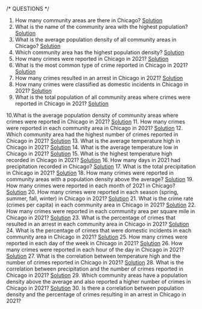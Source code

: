/* QUESTIONS */

1. How many community areas are there in Chicago? [Solution](https://github.com/SaibalPatraDS/PostgreSQL/blob/main/Crime%20Data%20Analysis/SQL%20Files/analysis_crime_data.sql)
2. What is the name of the community area with the highest population?  [Solution](https://github.com/SaibalPatraDS/PostgreSQL/blob/main/Crime%20Data%20Analysis/SQL%20Files/analysis_crime_data.sql)
3. What is the average population density of all community areas in Chicago? [Solution](https://github.com/SaibalPatraDS/PostgreSQL/blob/main/Crime%20Data%20Analysis/SQL%20Files/analysis_crime_data.sql)
4. Which community area has the highest population density? [Solution](https://github.com/SaibalPatraDS/PostgreSQL/blob/main/Crime%20Data%20Analysis/SQL%20Files/analysis_crime_data.sql)
5. How many crimes were reported in Chicago in 2021? [Solution](https://github.com/SaibalPatraDS/PostgreSQL/blob/main/Crime%20Data%20Analysis/SQL%20Files/analysis_crime_data.sql)
6. What is the most common type of crime reported in Chicago in 2021? [Solution](https://github.com/SaibalPatraDS/PostgreSQL/blob/main/Crime%20Data%20Analysis/SQL%20Files/analysis_crime_data.sql)
7. How many crimes resulted in an arrest in Chicago in 2021? [Solution](https://github.com/SaibalPatraDS/PostgreSQL/blob/main/Crime%20Data%20Analysis/SQL%20Files/analysis_crime_data.sql)
8. How many crimes were classified as domestic incidents in Chicago in 2021? [Solution](https://github.com/SaibalPatraDS/PostgreSQL/blob/main/Crime%20Data%20Analysis/SQL%20Files/analysis_crime_data.sql)
9. What is the total population of all community areas where crimes were reported in Chicago in 2021? [Solution](https://github.com/SaibalPatraDS/PostgreSQL/blob/main/Crime%20Data%20Analysis/SQL%20Files/analysis_crime_data.sql)

10.What is the average population density of community areas where crimes were reported in Chicago in 2021? [Solution](https://github.com/SaibalPatraDS/PostgreSQL/blob/main/Crime%20Data%20Analysis/SQL%20Files/analysis_crime_data.sql)
11. How many crimes were reported in each community area in Chicago in 2021? [Solution](https://github.com/SaibalPatraDS/PostgreSQL/blob/main/Crime%20Data%20Analysis/SQL%20Files/analysis_crime_data.sql)
12. Which community area had the highest number of crimes reported in Chicago in 2021? [Solution](https://github.com/SaibalPatraDS/PostgreSQL/blob/main/Crime%20Data%20Analysis/SQL%20Files/analysis_crime_data.sql)
13. What is the average temperature high in Chicago in 2021? [Solution](https://github.com/SaibalPatraDS/PostgreSQL/blob/main/Crime%20Data%20Analysis/SQL%20Files/analysis_crime_data.sql)
14. What is the average temperature low in Chicago in 2021? [Solution](https://github.com/SaibalPatraDS/PostgreSQL/blob/main/Crime%20Data%20Analysis/SQL%20Files/analysis_crime_data.sql)
15. What is the highest temperature high recorded in Chicago in 2021? [Solution](https://github.com/SaibalPatraDS/PostgreSQL/blob/main/Crime%20Data%20Analysis/SQL%20Files/analysis_crime_data.sql)
16. How many days in 2021 had precipitation recorded in Chicago? [Solution](https://github.com/SaibalPatraDS/PostgreSQL/blob/main/Crime%20Data%20Analysis/SQL%20Files/analysis_crime_data.sql)
17. What is the total precipitation in Chicago in 2021? [Solution](https://github.com/SaibalPatraDS/PostgreSQL/blob/main/Crime%20Data%20Analysis/SQL%20Files/analysis_crime_data.sql)
18. How many crimes were reported in community areas with a population density above the average? [Solution](https://github.com/SaibalPatraDS/PostgreSQL/blob/main/Crime%20Data%20Analysis/SQL%20Files/analysis_crime_data.sql)
19. How many crimes were reported in each month of 2021 in Chicago? [Solution](https://github.com/SaibalPatraDS/PostgreSQL/blob/main/Crime%20Data%20Analysis/SQL%20Files/analysis_crime_data.sql)
20. How many crimes were reported in each season (spring, summer, fall, winter) in Chicago in 2021? [Solution](https://github.com/SaibalPatraDS/PostgreSQL/blob/main/Crime%20Data%20Analysis/SQL%20Files/analysis_crime_data.sql)
21. What is the crime rate (crimes per capita) in each community area in Chicago in 2021? [Solution](https://github.com/SaibalPatraDS/PostgreSQL/blob/main/Crime%20Data%20Analysis/SQL%20Files/analysis_crime_data.sql)
22. How many crimes were reported in each community area per square mile in Chicago in 2021? [Solution](https://github.com/SaibalPatraDS/PostgreSQL/blob/main/Crime%20Data%20Analysis/SQL%20Files/analysis_crime_data.sql)
23. What is the percentage of crimes that resulted in an arrest in each community area in Chicago in 2021? [Solution](https://github.com/SaibalPatraDS/PostgreSQL/blob/main/Crime%20Data%20Analysis/SQL%20Files/analysis_crime_data.sql)
24. What is the percentage of crimes that were domestic incidents in each community area in Chicago in 2021? [Solution](https://github.com/SaibalPatraDS/PostgreSQL/blob/main/Crime%20Data%20Analysis/SQL%20Files/analysis_crime_data.sql)
25. How many crimes were reported in each day of the week in Chicago in 2021? [Solution](https://github.com/SaibalPatraDS/PostgreSQL/blob/main/Crime%20Data%20Analysis/SQL%20Files/analysis_crime_data.sql)
26. How many crimes were reported in each hour of the day in Chicago in 2021? [Solution](https://github.com/SaibalPatraDS/PostgreSQL/blob/main/Crime%20Data%20Analysis/SQL%20Files/analysis_crime_data.sql)
27. What is the correlation between temperature high and the number of crimes reported in Chicago in 2021? [Solution](https://github.com/SaibalPatraDS/PostgreSQL/blob/main/Crime%20Data%20Analysis/SQL%20Files/analysis_crime_data.sql)
28. What is the correlation between precipitation and the number of crimes reported in Chicago in 2021? [Solution](https://github.com/SaibalPatraDS/PostgreSQL/blob/main/Crime%20Data%20Analysis/SQL%20Files/analysis_crime_data.sql)
29. Which community areas have a population density above the average and also reported a higher number of crimes in Chicago in 2021? [Solution](https://github.com/SaibalPatraDS/PostgreSQL/blob/main/Crime%20Data%20Analysis/SQL%20Files/analysis_crime_data.sql)
30. Is there a correlation between population density and the percentage of crimes resulting in an arrest in Chicago in 2021?
